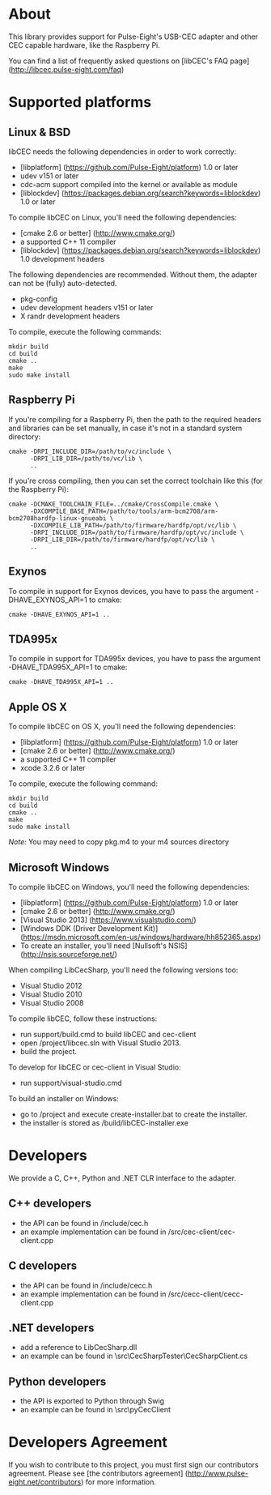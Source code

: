 # About

This library provides support for Pulse-Eight's USB-CEC adapter and other CEC capable hardware, like the Raspberry Pi.

You can find a list of frequently asked questions on [libCEC's FAQ page] (http://libcec.pulse-eight.com/faq)

# Supported platforms

## Linux & BSD

libCEC needs the following dependencies in order to work correctly:
* [libplatform] (https://github.com/Pulse-Eight/platform) 1.0 or later
* udev v151 or later
* cdc-acm support compiled into the kernel or available as module
* [liblockdev] (https://packages.debian.org/search?keywords=liblockdev) 1.0 or later

To compile libCEC on Linux, you'll need the following dependencies:
* [cmake 2.6 or better] (http://www.cmake.org/)
* a supported C++ 11 compiler
* [liblockdev] (https://packages.debian.org/search?keywords=liblockdev) 1.0 development headers

The following dependencies are recommended. Without them, the adapter can not
be (fully) auto-detected.
* pkg-config
* udev development headers v151 or later
* X randr development headers

To compile, execute the following commands:
```
mkdir build
cd build
cmake ..
make
sudo make install
```

## Raspberry Pi ##
If you're compiling for a Raspberry Pi, then the path to the required headers and libraries can be set manually, in case it's not in a standard system directory:
```
cmake -DRPI_INCLUDE_DIR=/path/to/vc/include \
      -DRPI_LIB_DIR=/path/to/vc/lib \
      ..
```

If you're cross compiling, then you can set the correct toolchain like this (for the Raspberry Pi):
```
cmake -DCMAKE_TOOLCHAIN_FILE=../cmake/CrossCompile.cmake \
      -DXCOMPILE_BASE_PATH=/path/to/tools/arm-bcm2708/arm-bcm2708hardfp-linux-gnueabi \
      -DXCOMPILE_LIB_PATH=/path/to/firmware/hardfp/opt/vc/lib \
      -DRPI_INCLUDE_DIR=/path/to/firmware/hardfp/opt/vc/include \
      -DRPI_LIB_DIR=/path/to/firmware/hardfp/opt/vc/lib \
      ..
```

## Exynos ##
To compile in support for Exynos devices, you have to pass the argument -DHAVE_EXYNOS_API=1 to cmake:
```
cmake -DHAVE_EXYNOS_API=1 ..
```

## TDA995x ##
To compile in support for TDA995x devices, you have to pass the argument -DHAVE_TDA995X_API=1 to cmake:
```
cmake -DHAVE_TDA995X_API=1 ..
```

## Apple OS X

To compile libCEC on OS X, you'll need the following dependencies:
* [libplatform] (https://github.com/Pulse-Eight/platform) 1.0 or later
* [cmake 2.6 or better] (http://www.cmake.org/)
* a supported C++ 11 compiler
* xcode 3.2.6 or later

To compile, execute the following command:
```
mkdir build
cd build
cmake ..
make
sudo make install
```

_Note:_ You may need to copy pkg.m4 to your m4 sources directory

## Microsoft Windows

To compile libCEC on Windows, you'll need the following dependencies:
* [libplatform] (https://github.com/Pulse-Eight/platform) 1.0 or later
* [cmake 2.6 or better] (http://www.cmake.org/)
* [Visual Studio 2013] (https://www.visualstudio.com/)
* [Windows DDK (Driver Development Kit)] (https://msdn.microsoft.com/en-us/windows/hardware/hh852365.aspx)
* To create an installer, you'll need [Nullsoft's NSIS] (http://nsis.sourceforge.net/)

When compiling LibCecSharp, you'll need the following versions too:
* Visual Studio 2012
* Visual Studio 2010
* Visual Studio 2008

To compile libCEC, follow these instructions:
* run support/build.cmd to build libCEC and cec-client
* open /project/libcec.sln with Visual Studio 2013.
* build the project.

To develop for libCEC or cec-client in Visual Studio:
* run support/visual-studio.cmd

To build an installer on Windows:
* go to /project and execute create-installer.bat to create the installer.
* the installer is stored as /build/libCEC-installer.exe

# Developers

We provide a C, C++, Python and .NET CLR interface to the adapter.

## C++ developers
* the API can be found in /include/cec.h
* an example implementation can be found in /src/cec-client/cec-client.cpp

## C developers
* the API can be found in /include/cecc.h
* an example implementation can be found in /src/cecc-client/cecc-client.cpp

## .NET developers
* add a reference to LibCecSharp.dll
* an example can be found in \src\CecSharpTester\CecSharpClient.cs

## Python developers
* the API is exported to Python through Swig
* an example can be found in \src\pyCecClient

# Developers Agreement

If you wish to contribute to this project, you must first sign our contributors agreement.
Please see [the contributors agreement] (http://www.pulse-eight.net/contributors) for more information.
